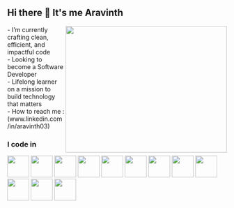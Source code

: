 ## Hi there 👋 It's me Aravinth

<img align="right" width="370" height="290" src="https://media.giphy.com/media/qgQUggAC3Pfv687qPC/giphy.gif?cid=790b7611bf0rs7vhsfww1rmn7bb1jjpenj6ve9e5aqwotasc&ep=v1_gifs_search&rid=giphy.gif&ct=g">                                                 
- I’m currently crafting clean, efficient, and impactful code <br />
- Looking to become a Software Developer <br />
- Lifelong learner on a mission to build technology that matters <br />
- How to reach me :
<br /> (www.linkedin.com/in/aravinth03)

### I code in
<img height="50" width="50" src="https://img.icons8.com/color/48/000000/python.png" /> <img height="50" width="50" src="https://img.icons8.com/color/48/000000/html-5.png" /> <img height="50" width="50" src="https://img.icons8.com/color/48/000000/css3.png" /> <img height="50" width="50" src="https://img.icons8.com/color/48/000000/bootstrap.png" /> <img height="50" width="50" src="https://img.icons8.com/?size=100&id=CIAZz2CYc6Kc&format=png&color=000000"/> <img height="50" width="50" src="https://img.icons8.com/color/48/000000/javascript.png"/>  <img width="50" height="50" src="https://img.icons8.com/?size=100&id=25Sjy8fKExYA&format=png&color=000000"/> <img height="50" width="50" src="https://img.icons8.com/?size=100&id=fAMVO_fuoOuC&format=png&color=000000"/> <img height="50" width="50" src="https://img.icons8.com/?size=100&id=lRjcvhvtR81o&format=png&color=000000"/> <img height="50" width="50" src="https://img.icons8.com/color/48/000000/mysql-logo.png"/> <img height="50" width="50" src="https://img.icons8.com/color/48/000000/mongodb.png"/> <img height="50" width="50" src="https://img.icons8.com/?size=100&id=SDVmtZ6VBGXt&format=png&color=000000"/>
